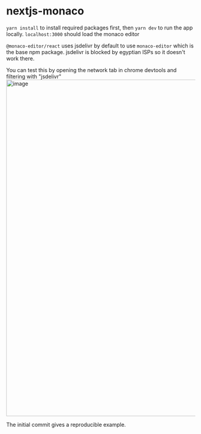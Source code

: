 # nextjs-monaco

`yarn install` to install required packages first,
then `yarn dev` to run the app locally. `localhost:3000` should load the monaco editor

`@monaco-editor/react` uses jsdelivr by default to use `monaco-editor` which is the base npm package. jsdelivr is blocked by egyptian ISPs so it doesn't work there.

You can test this by opening the network tab in chrome devtools and filtering with "jsdelivr"
<img width="897" alt="image" src="https://github.com/Pro542/nextjs-monaco/assets/6449851/5858aebd-d294-4630-b802-b448f697cd4c">


The initial commit gives a reproducible example.
